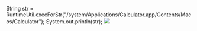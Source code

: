 String str = RuntimeUtil.execForStr("/system/Applications/Calculator.app/Contents/Macos/Calculator");
System.out.println(str);
![](2841b09e-8d91-4ca5-b7c8-c71ecdcdd252)
